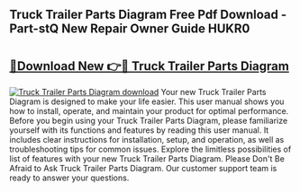 ## Truck Trailer Parts Diagram Free Pdf Download - Part-stQ New Repair Owner Guide HUKR0

# <h2><a href="http://dfhst4n.blite.top/?on=Truck+Trailer+Parts+Diagram">🔗Download New 👉🔴 Truck Trailer Parts Diagram</a></h2>

[![Truck Trailer Parts Diagram download](https://i.imgur.com/lujVjoI.png)](http://dfhst4n.blite.top/?on=Truck+Trailer+Parts+Diagram)
Your new Truck Trailer Parts Diagram is designed to make your life easier. This user manual shows you how to install, operate, and maintain your product for optimal performance. Before you begin using your Truck Trailer Parts Diagram, please familiarize yourself with its functions and features by reading this user manual. It includes clear instructions for installation, setup, and operation, as well as troubleshooting tips for common issues. Explore the limitless possibilities of list of features with your new Truck Trailer Parts Diagram. Please Don't Be Afraid to Ask Truck Trailer Parts Diagram. Our customer support team is ready to answer your questions.
